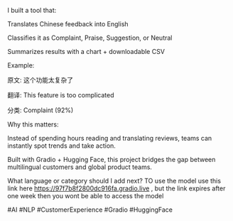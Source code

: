 I built a tool that:

 Translates Chinese feedback into English

 Classifies it as Complaint, Praise, Suggestion, or Neutral

 Summarizes results with a chart + downloadable CSV

Example:

 原文: 这个功能太复杂了

 翻译: This feature is too complicated

 分类: Complaint (92%)

Why this matters:

 Instead of spending hours reading and translating reviews, teams can instantly spot trends and take action.

Built with Gradio + Hugging Face, this project bridges the gap between multilingual customers and global product teams.

What language or category should I add next? TO use the model use this link here   https://97f7b8f2800dc916fa.gradio.live , but the link expires after one week then you wont be able to access the model

#AI #NLP #CustomerExperience #Gradio #HuggingFace
